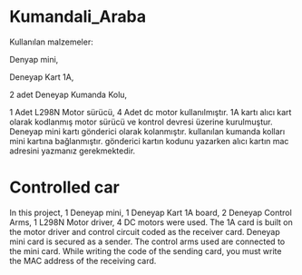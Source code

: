 # Kumandali_Araba
Kullanılan malzemeler:

Denyap mini,

Deneyap Kart 1A, 

2 adet Deneyap Kumanda Kolu,

1 Adet L298N Motor sürücü, 4 Adet dc motor kullanılmıştır.
1A kartı alıcı kart olarak kodlanmış motor sürücü ve kontrol devresi üzerine kurulmuştur.
Deneyap mini kartı gönderici olarak kolanmıştır. kullanılan kumanda kolları mini kartına bağlanmıştır.
gönderici kartın kodunu yazarken alıcı kartın mac adresini yazmanız gerekmektedir.

# Controlled car
In this project, 1 Deneyap mini, 1 Deneyap Kart 1A board, 2 Deneyap Control Arms, 1 L298N Motor driver, 4 DC motors were used.
The 1A card is built on the motor driver and control circuit coded as the receiver card.
Deneyap mini card is secured as a sender. The control arms used are connected to the mini card.
While writing the code of the sending card, you must write the MAC address of the receiving card.
